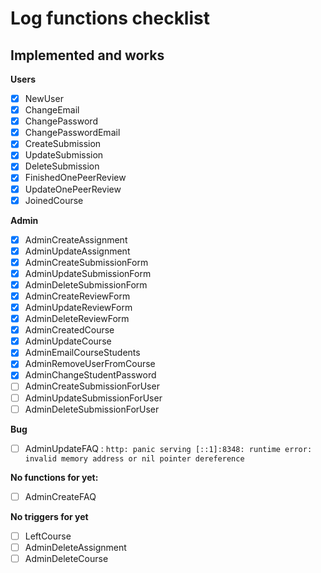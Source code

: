 # Log functions checklist
## Implemented and works
**Users**
- [X] NewUser           
- [X] ChangeEmail         
- [X] ChangePassword    
- [X] ChangePasswordEmail
- [X] CreateSubmission 
- [X] UpdateSubmission
- [X] DeleteSubmission   
- [X] FinishedOnePeerReview 
- [X] UpdateOnePeerReview   
- [X] JoinedCourse

**Admin**
- [X] AdminCreateAssignment  
- [X] AdminUpdateAssignment  
- [X] AdminCreateSubmissionForm 
- [X] AdminUpdateSubmissionForm 
- [X] AdminDeleteSubmissionForm
- [X] AdminCreateReviewForm
- [X] AdminUpdateReviewForm
- [X] AdminDeleteReviewForm  
- [X] AdminCreatedCourse 
- [X] AdminUpdateCourse
- [X] AdminEmailCourseStudents
- [X] AdminRemoveUserFromCourse
- [X] AdminChangeStudentPassword  
- [ ] AdminCreateSubmissionForUser 
- [ ] AdminUpdateSubmissionForUser 
- [ ] AdminDeleteSubmissionForUser

**Bug**
- [ ] AdminUpdateFAQ : `http: panic serving [::1]:8348: runtime error: invalid memory address or nil pointer dereference`


**No functions for yet:**
- [ ] AdminCreateFAQ

**No triggers for yet**
- [ ] LeftCourse 
- [ ] AdminDeleteAssignment
- [ ] AdminDeleteCourse